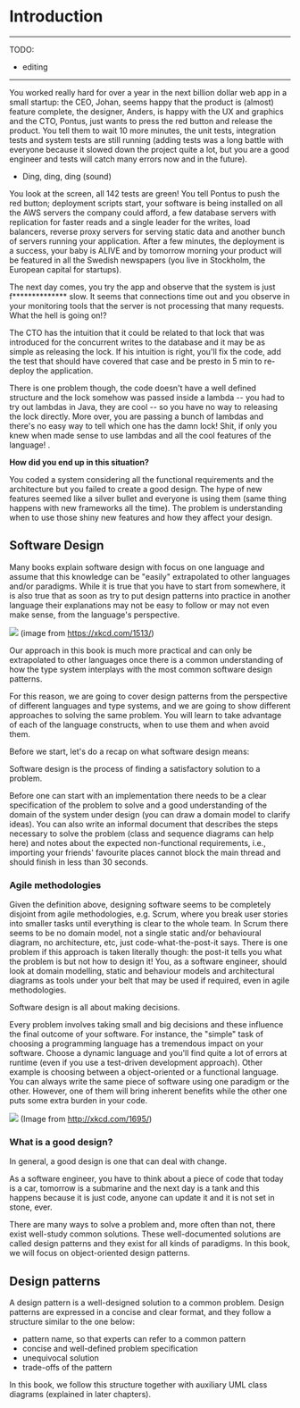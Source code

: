 # Introduction

---

TODO:

- editing

----

You worked really hard for over a year in the next billion dollar web app in a small startup: the CEO, Johan, seems happy that the product is (almost) feature complete, the designer, Anders, is happy with the UX and graphics and the CTO, Pontus, just wants to press the red button and release the product. You tell them to wait 10 more minutes, the unit tests, integration tests and system tests are still running (adding tests was a long battle with everyone because it slowed down the project quite a lot, but you are a good engineer and tests will catch many errors now and in the future).

- Ding, ding, ding (sound)

You look at the screen, all 142 tests are green! You tell Pontus to push the red button; deployment scripts start, your software is being installed on all the AWS servers the company could afford, a few database servers with replication for faster reads and a single leader for the writes, load balancers, reverse proxy servers for serving static data and another bunch of servers running your application. After a few minutes, the deployment is a success, your baby is ALIVE and by tomorrow morning your product will be featured in all the Swedish newspapers (you live in Stockholm, the European capital for startups).

The next day comes, you try the app and observe that the system is just f************** slow. It seems that connections time out and you observe in your monitoring tools that the server is not processing that many requests. What the hell is going on!?

The CTO has the intuition that it could be related to that lock that was introduced for the concurrent writes to the database and it may be as simple as releasing the lock. If his intuition is right, you'll fix the code, add the test that should have covered that case and be presto in 5 min to re-deploy the application.

There is one problem though, the code doesn't have a well defined structure and the lock somehow was passed inside a lambda -- you had to try out lambdas in Java, they are cool -- so you have no way to releasing the lock directly. More over, you are passing a bunch of lambdas and there's no easy way to tell which one has the damn lock! Shit, if only you knew when made sense to use lambdas and all the cool features of the language! .

**How did you end up in this situation?**

You coded a system considering all the functional requirements and the architecture but you failed to create a good design. The hype of new features seemed like a silver bullet and everyone is using them (same thing happens with new frameworks all the time). The problem is understanding when to use those shiny new features and how they affect your design.

## Software Design 

Many books explain software design with focus on one language and assume that this knowledge can be "easily" extrapolated to other languages and/or paradigms. While it is true that you have to start from somewhere, it is also true that as soon as try to put design patterns into practice in another language their explanations may not be easy to follow or may not even make sense, from the language's perspective.

![](https://imgs.xkcd.com/comics/code_quality.png)
(image from https://xkcd.com/1513/)

Our approach in this book is much more practical and can only be extrapolated to other languages once there is a common understanding of how the type system interplays with the most common software design patterns.

For this reason, we are going to cover design patterns from the perspective of different languages and type systems, and we are going to show different approaches to solving the same problem. You will learn to take advantage of each of the language constructs, when to use them and when avoid them.

Before we start, let's do a recap on what software design means:

Software design is the process of finding a satisfactory solution to a problem.

Before one can start with an implementation there needs to be a clear specification of the problem to solve and a good understanding of the domain of the system under design (you can draw a domain model to clarify ideas). You can also write an informal document that describes the steps necessary to solve the problem (class and sequence diagrams can help here) and notes about the expected non-functional requirements, i.e., importing your friends' favourite places cannot block the main thread and should finish in less than 30 seconds.

### Agile methodologies

Given the definition above, designing software seems to be completely disjoint from agile methodologies, e.g. Scrum, where you break user stories into smaller tasks until everything is clear to the whole team. In Scrum there seems to be no domain model, not a single static and/or behavioural diagram, no architecture, etc, just code-what-the-post-it says. There is one problem if this approach is taken literally though: the post-it tells you what the problem is but not how to design it! You, as a software engineer, should look at domain modelling, static and behaviour models and architectural diagrams as tools under your belt that may be used if required, even in agile methodologies.

Software design is all about making decisions.

Every problem involves taking small and big decisions and these influence the final outcome of your software. For instance, the "simple" task of choosing a programming language has a tremendous impact on your software. Choose a dynamic language and you'll find quite a lot of errors at runtime (even if you use a test-driven development approach). Other example is choosing between a object-oriented or a functional language. You can always write the same piece of software using one paradigm or the other. However, one of them will bring inherent benefits while the other one puts some extra burden in your code.

![](https://imgs.xkcd.com/comics/code_quality_2.png)
(Image from http://xkcd.com/1695/)

### What is a good design?

In general, a good design is one that can deal with change.

<!--

A software engineer has to think much more abstract than other engineers, e.g. civil engineer. For instance, as a civil engineer, you may have to think about building a bridge that can stand X number of tons and, under any circumstance fall down.

-->

As a software engineer, you have to think about a piece of code that today is a car, tomorrow is a submarine and the next day is a tank and this happens because it is just code, anyone can update it and it is not set in stone, ever.

There are many ways to solve a problem and, more often than not, there exist well-study common solutions. These well-documented solutions are called design patterns and they exist for all kinds of paradigms. In this book, we will focus on object-oriented design patterns.

## Design patterns

A design pattern is a well-designed solution to a common problem. Design patterns are expressed in a concise and clear format, and they follow a structure similar to the one below:

- pattern name, so that experts can refer to a common pattern
- concise and well-defined problem specification
- unequivocal solution
- trade-offs of the pattern

In this book, we follow this structure together with auxiliary UML class diagrams (explained in later chapters).